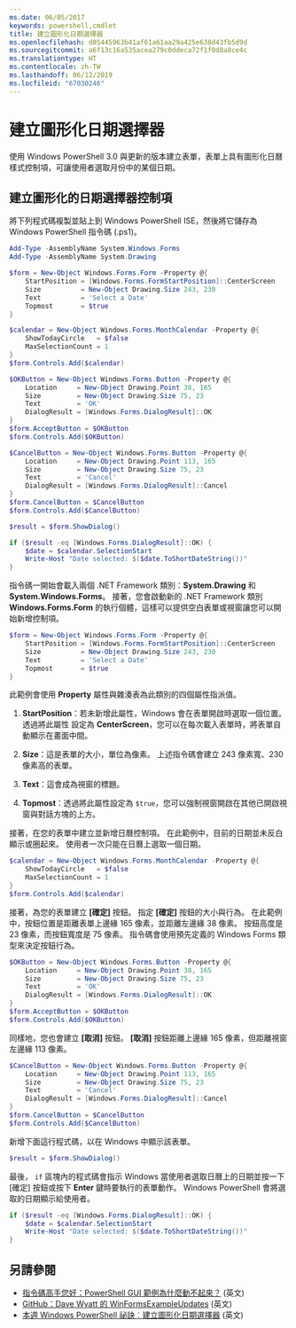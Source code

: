 ```yaml
---
ms.date: 06/05/2017
keywords: powershell,cmdlet
title: 建立圖形化日期選擇器
ms.openlocfilehash: d05445963b41af61a61aa29a425e638d43fb5d9d
ms.sourcegitcommit: a6f13c16a535acea279c0ddeca72f1f0d8a8ce4c
ms.translationtype: HT
ms.contentlocale: zh-TW
ms.lasthandoff: 06/12/2019
ms.locfileid: "67030246"
---
```

# <a name="creating-a-graphical-date-picker"></a>建立圖形化日期選擇器

使用 Windows PowerShell 3.0 與更新的版本建立表單，表單上具有圖形化日曆樣式控制項，可讓使用者選取月份中的某個日期。

## <a name="create-a-graphical-date-picker-control"></a>建立圖形化的日期選擇器控制項

將下列程式碼複製並貼上到 Windows PowerShell ISE，然後將它儲存為 Windows PowerShell 指令碼 (.ps1)。

```powershell
Add-Type -AssemblyName System.Windows.Forms
Add-Type -AssemblyName System.Drawing

$form = New-Object Windows.Forms.Form -Property @{
    StartPosition = [Windows.Forms.FormStartPosition]::CenterScreen
    Size          = New-Object Drawing.Size 243, 230
    Text          = 'Select a Date'
    Topmost       = $true
}

$calendar = New-Object Windows.Forms.MonthCalendar -Property @{
    ShowTodayCircle   = $false
    MaxSelectionCount = 1
}
$form.Controls.Add($calendar)

$OKButton = New-Object Windows.Forms.Button -Property @{
    Location     = New-Object Drawing.Point 38, 165
    Size         = New-Object Drawing.Size 75, 23
    Text         = 'OK'
    DialogResult = [Windows.Forms.DialogResult]::OK
}
$form.AcceptButton = $OKButton
$form.Controls.Add($OKButton)

$CancelButton = New-Object Windows.Forms.Button -Property @{
    Location     = New-Object Drawing.Point 113, 165
    Size         = New-Object Drawing.Size 75, 23
    Text         = 'Cancel'
    DialogResult = [Windows.Forms.DialogResult]::Cancel
}
$form.CancelButton = $CancelButton
$form.Controls.Add($CancelButton)

$result = $form.ShowDialog()

if ($result -eq [Windows.Forms.DialogResult]::OK) {
    $date = $calendar.SelectionStart
    Write-Host "Date selected: $($date.ToShortDateString())"
}
```

指令碼一開始會載入兩個 .NET Framework 類別：**System.Drawing** 和 **System.Windows.Forms**。
接著，您會啟動新的 .NET Framework 類別 **Windows.Forms.Form** 的執行個體，這樣可以提供空白表單或視窗讓您可以開始新增控制項。

```powershell
$form = New-Object Windows.Forms.Form -Property @{
    StartPosition = [Windows.Forms.FormStartPosition]::CenterScreen
    Size          = New-Object Drawing.Size 243, 230
    Text          = 'Select a Date'
    Topmost       = $true
}
```

此範例會使用 **Property** 屬性與雜湊表為此類別的四個屬性指派值。

1. **StartPosition**：若未新增此屬性，Windows 會在表單開啟時選取一個位置。
   透過將此屬性 設定為 **CenterScreen**，您可以在每次載入表單時，將表單自動顯示在畫面中間。

2. **Size**：這是表單的大小，單位為像素。
   上述指令碼會建立 243 像素寬、230 像素高的表單。

3. **Text**：這會成為視窗的標題。

4. **Topmost**：透過將此屬性設定為 `$true`，您可以強制視窗開啟在其他已開啟視窗與對話方塊的上方。

接著，在您的表單中建立並新增日曆控制項。
在此範例中，目前的日期並未反白顯示或圈起來。
使用者一次只能在日曆上選取一個日期。

```powershell
$calendar = New-Object Windows.Forms.MonthCalendar -Property @{
    ShowTodayCircle   = $false
    MaxSelectionCount = 1
}
$form.Controls.Add($calendar)
```

接著，為您的表單建立 **[確定]** 按鈕。
指定 **[確定]** 按鈕的大小與行為。
在此範例中，按鈕位置是距離表單上邊緣 165 像素，並距離左邊緣 38 像素。
按鈕高度是 23 像素，而按鈕寬度是 75 像素。
指令碼會使用預先定義的 Windows Forms 類型來決定按鈕行為。

```powershell
$OKButton = New-Object Windows.Forms.Button -Property @{
    Location     = New-Object Drawing.Point 38, 165
    Size         = New-Object Drawing.Size 75, 23
    Text         = 'OK'
    DialogResult = [Windows.Forms.DialogResult]::OK
}
$form.AcceptButton = $OKButton
$form.Controls.Add($OKButton)
```

同樣地，您也會建立 **[取消]** 按鈕。
**[取消]** 按鈕距離上邊緣 165 像素，但距離視窗左邊緣 113 像素。

```powershell
$CancelButton = New-Object Windows.Forms.Button -Property @{
    Location     = New-Object Drawing.Point 113, 165
    Size         = New-Object Drawing.Size 75, 23
    Text         = 'Cancel'
    DialogResult = [Windows.Forms.DialogResult]::Cancel
}
$form.CancelButton = $CancelButton
$form.Controls.Add($CancelButton)
```

新增下面這行程式碼，以在 Windows 中顯示該表單。

```powershell
$result = $form.ShowDialog()
```

最後， `if` 區塊內的程式碼會指示 Windows 當使用者選取日曆上的日期並按一下 [確定]  按鈕或按下 **Enter** 鍵時要執行的表單動作。
Windows PowerShell 會將選取的日期顯示給使用者。

```powershell
if ($result -eq [Windows.Forms.DialogResult]::OK) {
    $date = $calendar.SelectionStart
    Write-Host "Date selected: $($date.ToShortDateString())"
}
```

## <a name="see-also"></a>另請參閱

- [指令碼高手您好：PowerShell GUI 範例為什麼動不起來？](https://go.microsoft.com/fwlink/?LinkId=506644) \(英文\)
- [GitHub：Dave Wyatt 的 WinFormsExampleUpdates](https://github.com/dlwyatt/WinFormsExampleUpdates) \(英文\)
- [本週 Windows PowerShell 祕訣︰建立圖形化日期選擇器](https://technet.microsoft.com/library/ff730942.aspx) \(英文\)
